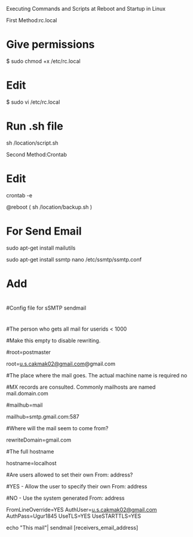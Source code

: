 Executing Commands and Scripts at Reboot and Startup in Linux

First Method:rc.local

# Give permissions

$ sudo chmod +x /etc/rc.local

# Edit

$ sudo vi /etc/rc.local

# Run .sh file

sh /location/script.sh 

Second Method:Crontab 

# Edit

crontab -e

@reboot ( sh /location/backup.sh )

# For Send Email

sudo apt-get install mailutils

sudo apt-get install ssmtp
nano /etc/ssmtp/ssmtp.conf

# Add 

#
#Config file for sSMTP sendmail

#

#The person who gets all mail for userids < 1000

#Make this empty to disable rewriting.

#root=postmaster

root=u.s.cakmak02@gmail.com@gmail.com


#The place where the mail goes. The actual machine name is required no 


#MX records are consulted. Commonly mailhosts are named mail.domain.com

#mailhub=mail

mailhub=smtp.gmail.com:587

#Where will the mail seem to come from?

rewriteDomain=gmail.com

#The full hostname

hostname=localhost

#Are users allowed to set their own From: address?

#YES - Allow the user to specify their own From: address

#NO - Use the system generated From: address

FromLineOverride=YES
AuthUser=u.s.cakmak02@gmail.com
AuthPass=Ugur1845
UseTLS=YES
UseSTARTTLS=YES


echo "This mail"| sendmail [receivers_email_address]
